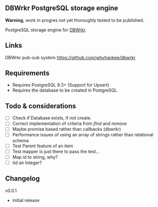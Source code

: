 ## DBWrkr PostgreSQL storage engine

**Warning**, work in progres not yet thoroughly tested to be published.

PostgreSQL storage engine for [DBWrkr](https://github.com/whyhankee/dbwrkr). 

## Links

DBWrkr pub-sub system <https://github.com/whyhankee/dbwrkr>

## Requirements

- Requires PostgreSQL 9.3+ (Support for Upsert)
- Requires the database to be created in PostgreSQL

## Todo & considerations

- [ ] Check if Database exists, if not create.
- [ ] Correct implementation of criteria from *find* and *remove*
- [ ] Maybe promise based rather than callbacks (dbwrkr)
- [ ] Performance issues of using an array of strings rather than relational schema
- [ ] Test Parent feature of an item
- [ ] Test mapper is just there to pass the test...
- [ ] Map id to string, why?
- [ ] tid an Integer?

## Changelog

v0.0.1
* Initial release